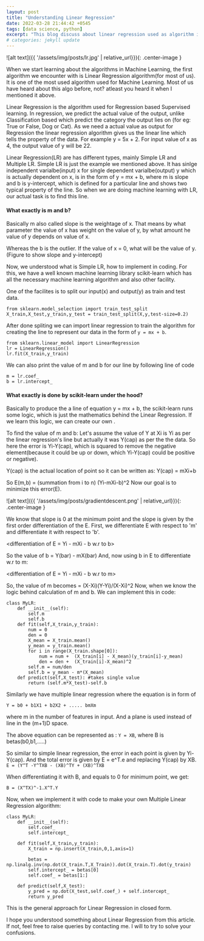 ```yaml
---
layout: post
title: "Understanding Linear Regression"
date: 2022-03-28 21:44:42 +0545
tags: [data science, python]
excerpt: "This blog discuss about linear regression used as algorithm in machine learning implemented in Python"
# categories: jekyll update
---
```


![alt text]({{ '/assets/img/posts/lr.jpg' | relative_url}}){: .center-image }

When we start learning about the algorithms in Machine Learning, the first algorithm we encounter with is Linear Regression algorithm(for most of us). It is one of the most used algorithm used for Machine Learning. Most of us have heard about this algo before, not? atleast you heard it when I mentioned it above.

Linear Regression is the algorithm used for Regression based Supervised learning. In regression, we predict the actual value of the output, unlike Classification based which predict the category the output lies on (for eg: True or False, Dog or Cat). As we need a actual value as output for Regression the linear regression algorithm gives us the linear line which tells the property of the data. For example y = 5x + 2. For input value of x as 4, the output value of y will be 22.

Linear Regression(LR) are has different types, mainly Simple LR and Multiple LR. Simple LR is just the example we mentioned above. It has sinlge independent varialbe(input) x for single dependent varialbe(output) y which is actually dependent on x, is in the form of y = mx + b, where m is slope and b is y-intercept, which is defined for a particular line and shows two typical property of the line. So when we are doing machine learning with LR, our actual task is to find this line.

#### What exactly is m and b?

Basically m also called slope is the weightage of x. That means by what parameter the value of x has weight on the value of y, by what amount he value of y depends on value of x.

Whereas the b is the outlier. If the value of x = 0, what will be the value of y.
(Figure to show slope and y-intercept)

Now, we understood what is Simple LR, how to implement in coding. For this, we have a well known machine learning library scikit-learn which has all the necessary machine learning algorithm and also other facility.

One of the facilites is to split our input(x) and output(y) as train and test data.

```
from sklearn.model_selection import train_test_split
X_train,X_test,y_train,y_test = train_test_split(X,y,test-size=0.2)
```

After done spliting we can import linear regression to train the algorithm for creating the line to represent our data in the form of `y = mx + b`.

```
from sklearn.linear_model import LinearRegression
lr = LinearRegression()
lr.fit(X_train,y_train)
```

We can also print the value of m and b for our line by following line of code

```
m = lr.coef_
b = lr.intercept_
```

#### What exactly is done by scikit-learn under the hood?

Basically to produce the a line of equation y = mx + b, the scikit-learn runs some logic, which is just the mathematics behind the Linear Regression. If we learn this logic, we can create our own <YourNameLinearRegression>.

To find the value of m and b:
Let's assume the value of Y at Xi is Yi as per the linear regression's line but actually it was Y(cap) as per the the data. So here the error is Yi-Y(cap), which is squared to remove the negative element(because it could be up or down, which Yi-Y(cap) could be positive or negative).

Y(cap) is the actual location of point so it can be written as:
Y(cap) = mXi+b

So E(m,b) = (summation from i to n) (Yi-mXi-b)^2
Now our goal is to minimize this error(E).

![alt text]({{ '/assets/img/posts/gradientdescent.png' | relative_url}}){: .center-image }

We know that slope is 0 at the minimum point and the slope is given by the first order differentiation of the E.
First, we differentiate E with respect to 'm' and differentiate it with respect to 'b'.

<differentiation of E = Yi - mXi - b w.r to b>

So the value of b = Y(bar) - mX(bar)
And, now using b in E to differentiate w.r to m:

<differentiation of E = Yi - mXi - b w.r to m>

So, the value of m becomes = (X-Xi)(Y-Yi)/(X-Xi)^2
Now, when we know the logic behind calculation of m and b.
We can implement this in code:

```
class MyLR:
	def __init__(self):
		self.m
		self.b
	def fit(self,X_train,y_train):
		num = 0
		den = 0
		X_mean = X_train.mean()
		y_mean = y_train.mean()
		for i in range(X_train.shape[0]):
			num = num +  (X_train[i] - X_mean)(y_train[i]-y_mean)
			den = den +  (X_train[i]-X_mean)^2
		self.m = num/den
		self.b = y_mean - m*(X_mean)
	def predict(self,X_test): #takes single value
		return (self.m*X_test)-self.b
```

Similarly we have multiple linear regression where the equation is in form of

`Y = b0 + b1X1 + b2X2 + ..... bmXm`

where m in the number of features in input.
And a plane is used instead of line in the (m+1)D space.

The above equation can be represented as : `Y = XB`, where B is betas(b0,b1,.....)

So similar to simple linear regression, the error in each point is given by Yi-Y(cap). And the total error is given by E = e^T.e and replacing Y(cap) by XB.
`E = (Y^T -Y^TXB - (XB)^TY + (XB)^TXB`

When differentiating it with B, and equals to 0 for minimum point, we get:

`B = (X^TX)^-1.X^T.Y`

Now, when we implement it with code to make your own Multiple Linear Regression algorithm:

```
class MyLR:
	def __init__(self):
		self.coef_
		self.intercept_

	def fit(self,X_train,y_train):
		X_train = np.insert(X_train,0,1,axis=1)

		betas = np.linalg.inv(np.dot(X_train.T,X_Train)).dot(X_train.T).dot(y_train)
		self.intercept_ = betas[0]
		self.coef_ = betas[1:]

	def predict(self,X_test):
		y_pred = np.dot(X_test,self.coef_) + self.intercept_
		return y_pred
```

This is the general approach for Linear Regression in closed form.

I hope you understood something about Linear Regression from this article. If not, feel free to raise queries by contacting me. I will to try to solve your confusions.

[jekyll-docs]: https://jekyllrb.com/docs/home
[jekyll-gh]: https://github.com/jekyll/jekyll
[jekyll-talk]: https://talk.jekyllrb.com/
